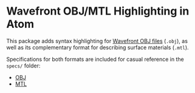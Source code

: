 Wavefront OBJ/MTL Highlighting in Atom
======================================

This package adds syntax highlighting for [Wavefront OBJ files](https://en.wikipedia.org/wiki/Wavefront_.obj_file) (`.obj`),
as well as its complementary format for describing surface materials (`.mtl`).

Specifications for both formats are included for casual reference in the `specs/` folder:

* [OBJ](https://github.com/Alhadis/language-wavefront/blob/master/specs/obj.pdf)
* [MTL](https://github.com/Alhadis/language-wavefront/blob/master/specs/mtl.rst)

